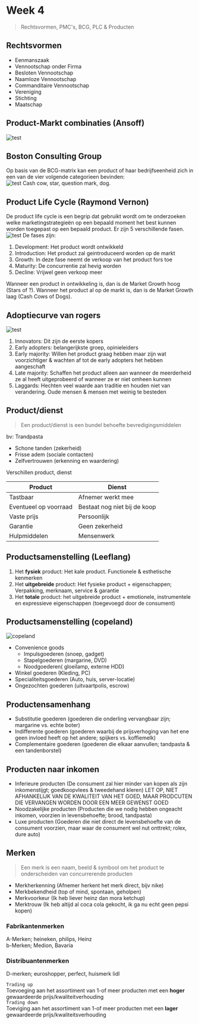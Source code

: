 # Week 4
> Rechtsvormen, PMC's, BCG, PLC & Producten

## Rechtsvormen
* Eenmanszaak
* Vennootschap onder Firma
* Besloten Vennootschap
* Naamloze Vennootschap
* Commanditaire Vennootschap
* Vereniging
* Stichting
* Maatschap

## Product-Markt combinaties (Ansoff)
![test](https://cascuna.github.io/iitorg-samenvatting/static/img/ansoff-pmc.png)

## Boston Consulting Group
Op basis van de BCG-matrix kan een product of haar bedrijfseenheid zich in een van de vier volgende categorieen bevinden:  
![test](https://cascuna.github.io/iitorg-samenvatting/static/img/bcg.jpg)
Cash cow, star, question mark, dog.   

## Product Life Cycle (Raymond Vernon)
De product life cycle is een begrip dat gebruikt wordt om te onderzoeken welke marketingstrategieën op een bepaald moment het best kunnen worden toegepast op een bepaald product. Er zijn 5 verschillende fasen.   
![test](https://cascuna.github.io/iitorg-samenvatting/static/img/plc.jpg)
De fases zijn:
1. Development: Het product wordt ontwikkeld
2. Introduction: Het product zal geintroduceerd worden op de markt
3. Growth: In deze fase neemt de verkoop van het product fors toe
4. Maturity: De concurrentie zal hevig worden
5. Decline: Vrijwel geen verkoop meer

Wanneer een product in ontwikkeling is, dan is de Market Growth hoog (Stars of ?). Wanneer het product al op de markt is, dan is de Market Growth laag (Cash Cows of Dogs).

## Adoptiecurve van rogers
![test](https://cascuna.github.io/iitorg-samenvatting/static/img/adoptionc.jpg)

1. Innovators: Dit zijn de eerste kopers
2. Early adopters: belangerijkste groep, opinieleiders
3. Early majority: Willen het product graag hebben maar zijn wat voorzichtiger & wachten af tot de early adopters het hebben aangeschaft
4. Late majority: Schaffen het product alleen aan wanneer de meerderheid ze al heeft uitgeprobeerd of wanneer ze er niet omheen kunnen
5. Laggards: Hechten veel waarde aan traditie en houden niet van verandering. Oude mensen & mensen met weinig te besteden


## Product/dienst
> Een product/dienst is een bundel behoefte bevredigingsmiddelen

bv: Trandpasta
* Schone tanden (zekerheid)
* Frisse adem (sociale contacten)
* Zelfvertrouwen (erkenning en waardering)

Verschillen product, dienst

| **Product**           | **Dienst**                   |
|-----------------------|------------------------------|
| Tastbaar              | Afnemer werkt mee            |
| Eventueel op voorraad | Bestaat nog niet bij de koop |
| Vaste prijs           | Persoonlijk                  |
| Garantie              | Geen zekerheid               |
| Hulpmiddelen          | Mensenwerk                   |

## Productsamenstelling (Leeflang)
1. Het **fysiek** product: Het kale product. Functionele & esthetische kenmerken
2. Het **uitgebreide** product: Het fysieke product + eigenschappen; Verpakking, merknaam, service & garantie
3. Het **totale** product: het uitgebreide product + emotionele, instrumentele en expressieve eigenschappen (toegevoegd door de consument)

## Productsamenstelling (copeland)
![copeland](https://cascuna.github.io/iitorg-samenvatting/static/img/copeland.jpg)
* Convenience goods
  * Impulsgoederen (snoep, gadget)
  * Stapelgoederen (margarine, DVD)
  * Noodgoederen( gloeilamp, externe HDD)
* Winkel goederen (Kleding, PC)
* Specialiteitsgoederen (Auto, huis, server-locatie)
* Ongezochten goederen (uitvaartpolis, escrow)

## Productensamenhang
* Substitutie goederen (goederen die onderling vervangbaar zijn; margarine vs. echte boter)
* Indifferente goederen (goederen waarbij de prijsverhoging van het ene geen invloed heeft op het andere; spijkers vs. koffiemelk)
* Complementaire goederen (goederen die elkaar aanvullen; tandpasta & een tandenborstel)

## Producten naar inkomen
* Inferieure producten (De consument zal hier minder van kopen als zijn inkomenstijgt; goedkoopvlees & tweedehand kleren) LET OP, NIET AFHANKELIJK VAN DE KWALITEIT VAN HET GOED, MAAR PRODCUTEN DIE VERVANGEN WORDEN DOOR EEN MEER GEWENST GOED
* Noodzakelijke producten (Producten die we nodig hebben ongeacht inkomen, voorzien in levensbehoefte; brood, tandpasta)
* Luxe producten (Goederen die niet direct de levensbehoefte van de consument voorzien, maar waar de consument wel nut onttrekt; rolex, dure auto)

## Merken
> Een merk is een naam, beeld & symbool om het product te onderscheiden van concurrerende producten
* Merkherkenning (Afnemer herkent het merk direct, bijv nike)
* Merkbekendheid (top of mind, spontaan, geholpen)
* Merkvoorkeur (Ik heb liever heinz dan mora ketchup)
* Merktrouw (Ik heb altijd al coca cola gekocht, ik ga nu echt geen pepsi kopen)

### Fabrikantenmerken
A-Merken; heineken, philips, Heinz  
b-Merken; Medion, Bavaria

### Distribuantenmerken
D-merken; euroshopper, perfect, huismerk lidl

`Trading up`  
Toevoeging aan het assortiment van 1-of meer producten met een **hoger** gewaardeerde prijs/kwaliteitverhouding  
`Trading down`  
Toeviging aan het assortiment van 1-of meer producten met een **lager** gewaardeerde prijs/kwaliteitsverhouding
